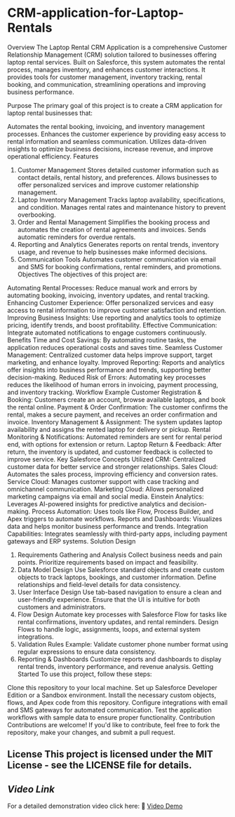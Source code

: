# CRM-application-for-Laptop-Rentals
Overview
The Laptop Rental CRM Application is a comprehensive Customer Relationship Management (CRM) solution tailored to businesses offering laptop rental services. Built on Salesforce, this system automates the rental process, manages inventory, and enhances customer interactions. It provides tools for customer management, inventory tracking, rental booking, and communication, streamlining operations and improving business performance.

Purpose
The primary goal of this project is to create a CRM application for laptop rental businesses that:

Automates the rental booking, invoicing, and inventory management processes.
Enhances the customer experience by providing easy access to rental information and seamless communication.
Utilizes data-driven insights to optimize business decisions, increase revenue, and improve operational efficiency.
Features
1. Customer Management
Stores detailed customer information such as contact details, rental history, and preferences.
Allows businesses to offer personalized services and improve customer relationship management.
2. Laptop Inventory Management
Tracks laptop availability, specifications, and condition.
Manages rental rates and maintenance history to prevent overbooking.
3. Order and Rental Management
Simplifies the booking process and automates the creation of rental agreements and invoices.
Sends automatic reminders for overdue rentals.
4. Reporting and Analytics
Generates reports on rental trends, inventory usage, and revenue to help businesses make informed decisions.
5. Communication Tools
Automates customer communication via email and SMS for booking confirmations, rental reminders, and promotions.
Objectives
The objectives of this project are:

Automating Rental Processes: Reduce manual work and errors by automating booking, invoicing, inventory updates, and rental tracking.
Enhancing Customer Experience: Offer personalized services and easy access to rental information to improve customer satisfaction and retention.
Improving Business Insights: Use reporting and analytics tools to optimize pricing, identify trends, and boost profitability.
Effective Communication: Integrate automated notifications to engage customers continuously.
Benefits
Time and Cost Savings: By automating routine tasks, the application reduces operational costs and saves time.
Seamless Customer Management: Centralized customer data helps improve support, target marketing, and enhance loyalty.
Improved Reporting: Reports and analytics offer insights into business performance and trends, supporting better decision-making.
Reduced Risk of Errors: Automating key processes reduces the likelihood of human errors in invoicing, payment processing, and inventory tracking.
Workflow Example
Customer Registration & Booking: Customers create an account, browse available laptops, and book the rental online.
Payment & Order Confirmation: The customer confirms the rental, makes a secure payment, and receives an order confirmation and invoice.
Inventory Management & Assignment: The system updates laptop availability and assigns the rented laptop for delivery or pickup.
Rental Monitoring & Notifications: Automated reminders are sent for rental period end, with options for extension or return.
Laptop Return & Feedback: After return, the inventory is updated, and customer feedback is collected to improve service.
Key Salesforce Concepts Utilized
CRM: Centralized customer data for better service and stronger relationships.
Sales Cloud: Automates the sales process, improving efficiency and conversion rates.
Service Cloud: Manages customer support with case tracking and omnichannel communication.
Marketing Cloud: Allows personalized marketing campaigns via email and social media.
Einstein Analytics: Leverages AI-powered insights for predictive analytics and decision-making.
Process Automation: Uses tools like Flow, Process Builder, and Apex triggers to automate workflows.
Reports and Dashboards: Visualizes data and helps monitor business performance and trends.
Integration Capabilities: Integrates seamlessly with third-party apps, including payment gateways and ERP systems.
Solution Design
1. Requirements Gathering and Analysis
Collect business needs and pain points.
Prioritize requirements based on impact and feasibility.
2. Data Model Design
Use Salesforce standard objects and create custom objects to track laptops, bookings, and customer information.
Define relationships and field-level details for data consistency.
3. User Interface Design
Use tab-based navigation to ensure a clean and user-friendly experience.
Ensure that the UI is intuitive for both customers and administrators.
4. Flow Design
Automate key processes with Salesforce Flow for tasks like rental confirmations, inventory updates, and rental reminders.
Design Flows to handle logic, assignments, loops, and external system integrations.
5. Validation Rules
Example: Validate customer phone number format using regular expressions to ensure data consistency.
6. Reporting & Dashboards
Customize reports and dashboards to display rental trends, inventory performance, and revenue analysis.
Getting Started
To use this project, follow these steps:

Clone this repository to your local machine.
Set up Salesforce Developer Edition or a Sandbox environment.
Install the necessary custom objects, flows, and Apex code from this repository.
Configure integrations with email and SMS gateways for automated communication.
Test the application workflows with sample data to ensure proper functionality.
Contribution
Contributions are welcome! If you'd like to contribute, feel free to fork the repository, make your changes, and submit a pull request.

License
This project is licensed under the MIT License - see the LICENSE file for details.
--------
## *Video Link*
For a detailed demonstration video click here: 🎥 [Video Demo](https://drive.google.com/file/d/1rppJ4XyxV6DWN4ItbRWH2_I8kM-VZ0o-/view?usp=sharing)
